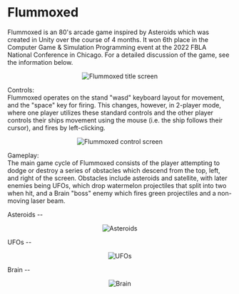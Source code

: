 # Flummoxed
Flummoxed is an 80's arcade game inspired by Asteroids which was created in Unity over the course of 4 months. It won 6th place in the Computer Game & Simulation Programming event at the 2022 FBLA National Conference in Chicago. For a detailed discussion of the game, see the information below.  
<p align="center">
  <img src="https://drive.google.com/uc?export=download&id=1asUg0rv2EhinvAYyQyvpxEWB2MMUXoVE" alt="Flummoxed title screen"/>
</p>


Controls:  
Flummoxed operates on the stand "wasd" keyboard layout for movement, and the "space" key for firing. This changes, however, in 2-player mode, where one player utilizes these standard controls and the other player controls their ships movement using the mouse (i.e. the ship follows their cursor), and fires by left-clicking.
<p align="center">
  <img src="https://drive.google.com/uc?export=download&id=1LpIFlhXicGM1wu3EYKCfGoG5SQtQ6ghn" alt="Flummoxed control screen"/>
</p>


Gameplay:  
The main game cycle of Flummoxed consists of the player attempting to dodge or destroy a series of obstacles which descend from the top, left, and right of the screen. Obstacles include asteroids and satellite, with later enemies being UFOs, which drop watermelon projectiles that split into two when hit, and a Brain "boss" enemy which fires green projectiles and a non-moving laser beam.


Asteroids --  
<p align="center">
  <img src="https://drive.google.com/uc?export=download&id=1Hanca6ToUzCseRhlFO3vVoJV7KoauIA8" alt="Asteroids"/>
</p>


UFOs --  
<p align="center">
  <img src="https://drive.google.com/uc?export=download&id=1CjbwczeJqX_XREk1MUNC-yUqAoSk3YEy" alt="UFOs"/>
</p>


Brain --  
<p align="center">
  <img src="https://drive.google.com/uc?export=download&id=1DOrdHmkf9U9jpH89WDXepDbBbcRN319b" alt="Brain"/>
</p>
